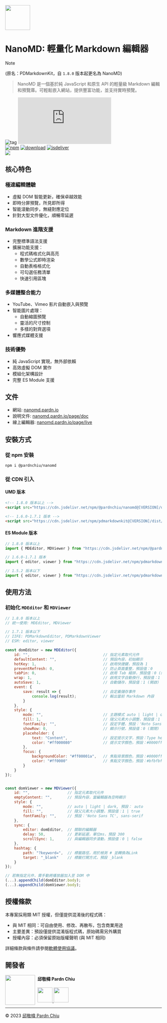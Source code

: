 <img src="https://nanomd.pardn.io/static/image/logo.png" width=80>

# NanoMD: 輕量化 Markdown 編輯器

> [!NOTE]
> (原名：PDMarkdownKit，自 `1.8.0` 版本起更名為 NanoMD)

> NanoMD 是一個基於純 JavaScript 和原生 API 的輕量級 Markdown 編輯和預覽庫。可輕鬆嵌入網站，提供豐富功能，並支持實時預覽。

![tag](https://img.shields.io/badge/tag-JavaScript%20Library-bb4444) 
![size](https://img.shields.io/github/size/pardnchiu/NanoMD/dist%2FNanoMD.js)<br>
[![npm](https://img.shields.io/npm/v/@pardnchiu/nanomd)](https://www.npmjs.com/package/@pardnchiu/nanomd)
[![download](https://img.shields.io/npm/dm/@pardnchiu/nanomd)](https://www.npmjs.com/package/@pardnchiu/nanomd)
[![jsdeliver](https://img.shields.io/jsdelivr/npm/hm/@pardnchiu/nanomd)](https://www.jsdelivr.com/package/npm/@pardnchiu/nanomd)<br>
[![](https://img.shields.io/badge/read-English%20Version-ffffff)](https://github.com/pardnchiu/NanoMD/blob/main/README.md)

## 核心特色

### 極速編輯體驗
- 虛擬 DOM 智能更新，確保卓越效能
- 即時分屏預覽，所見即所得
- 智能滾動同步，無縫對應定位
- 針對大型文件優化，順暢零延遲

### Markdown 進階支援
- 完整標準語法支援
- 擴展功能支援：
    - 程式碼格式化與高亮
    - 數學公式即時渲染
    - 自動表格格式化
    - 可勾選任務清單
    - 快速引用區塊

### 多媒體整合能力
- YouTube、Vimeo 影片自動嵌入與預覽
- 智能圖片處理：
    - 自動縮圖預覽
    - 靈活的尺寸控制
    - 多樣的對齊選項
- 響應式媒體支援

### 技術優勢
- 純 JavaScript 實現，無外部依賴
- 高效虛擬 DOM 實作
- 模組化架構設計
- 完整 ES Module 支援

## 文件

- 網站: [nanomd.pardn.io](https://nanomd.pardn.io)
- 說明文件: [nanomd.pardn.io/page/doc](https://nanomd.pardn.io/page/doc.html)
- 線上編輯器: [nanomd.pardn.io/page/live](https://nanomd.pardn.io/page/live.html)

## 安裝方式

### 從 npm 安裝
```bash
npm i @pardnchiu/nanomd
```

### 從 CDN 引入

#### UMD 版本
```html
<!-- 1.8.0 版本以上 -->
<script src="https://cdn.jsdelivr.net/npm/@pardnchiu/nanomd@[VERSION]/dist/NanoMD.js"></script>

<!-- 1.6.0-1.7.1 版本 -->
<script src="https://cdn.jsdelivr.net/npm/pdmarkdownkit@[VERSION]/dist/PDMarkdownKit.js"></script>
```

#### ES Module 版本
```javascript
// 1.8.0 版本以上
import { MDEditor, MDViewer } from "https://cdn.jsdelivr.net/npm/@pardnchiu/nanomd@[VERSION]/dist/NanoMD.esm.js";

// 1.6.0-1.7.1 版本
import { editor, viewer } from "https://cdn.jsdelivr.net/npm/pdmarkdownkit@[VERSION]/dist/PDMarkdownKit.module.js";

// 1.5.2 版本以下
import { editor, viewer } from "https://cdn.jsdelivr.net/npm/pdmarkdownkit@[VERSION]/dist/PDMarkdownKit.js";
```

## 使用方法

### 初始化 `MDEditor` 和 `MDViewer`
```Javascript
// 1.8.0 版本以上
// 統一使用: MDEditor, MDViewer

// 1.7.1 版本以下
// IIFE: PDMarkdownEditor, PDMarkdownViewer
// ESM: editor, viewer

const domEditor = new MDEditor({
    id: "",                                 // 指定元素取代元件
    defaultContent: "",                     // 預設內容，初始顯示
    hotKey: 1,                              // 啟用快捷鍵，預設為 1
    preventRefresh: 0,                      // 防止頁面重整，預設值：0
    tabPin: 0,                              // 啟用 Tab 縮排，預設值：0 (關閉)
    wrap: 1,                                // 啟用文字自動換行，預設值：1 (開啟)
    autoSave: 1,                            // 自動儲存，預設值：1 (開啟)
    event: {
        save: result => {                   // 自定義儲存事件
            console.log(result);            // 輸出當前 Markdown 內容
        }
    },
    style: {
        mode: "",                           // 主題模式 auto | light | dark，預設值： auto
        fill: 1,                            // 隨父元素大小調整，預設值：1 (開啟)
        fontFamily: "",                     // 設定字體，預設：'Noto Sans TC', sans-serif
        showRow: 0,                         // 顯示行號，預設值：0 (關閉)
        placeholder: {
            text: "Content",                // 設定提示文字，預設：Type here ...
            color: "#ff000080"              // 提示文字顏色，預設：#0000ff1a
        },
        focus: {
            backgroundColor: "#ff00001a",   // 焦點背景顏色，預設：#0000ffff
            color: "#ff0000"                // 焦點文字顏色，預設：#bfbfbf
        }
    }
});


const domViewer = new MDViewer({
    id: "",                 // 指定元素取代元件
    emptyContent: "",       // 預設內容，當編輯器為空時顯示
    style: {
        mode: "",           // auto | light | dark, 預設： auto
        fill: "",           // 隨父元素大小調整，預設值：1 | true
        fontFamily: "",     // 預設：'Noto Sans TC', sans-serif
    },
    sync: {
        editor: domEditor,  // 關聯的編輯器
        delay: 50,          // 更新延遲，單位ms，預設 300
        scrollSync: 1,      // 與編輯器同步滾動，預設值：0 | false
    },
    hashtag: {
        path: "?keyword=",  // 標籤路徑，用於檢測 # 並轉換為Link
        target: "_blank"    // 標籤打開方式，預設 _blank
    }
});

// 若無指定元件，需手動將播放器加入至 DOM 中
(...).appendChild(domEditor.body);
(...).appendChild(domViewer.body);
```

## 授權條款

本專案採用類 MIT 授權，但僅提供混淆後的程式碼：
- 與 MIT 相同：可自由使用、修改、再散布，包含商業用途
- 主要差異：預設僅提供混淆版程式碼，原始碼需另外購買
- 授權內容：必須保留原始版權聲明 (與 MIT 相同)

詳細條款與條件請參閱[軟體使用協議](https://github.com/pardnchiu/NanoMD/blob/main/LICENSE)。

## 開發者

<img src="https://avatars.githubusercontent.com/u/25631760" align="left" width="96" height="96" style="margin-right: 0.5rem;">

<h4 style="padding-top: 0">邱敬幃 Pardn Chiu</h4>

<a href="mailto:dev@pardn.io" target="_blank">
    <img src="https://pardn.io/image/email.svg" width="48" height="48">
</a> <a href="https://linkedin.com/in/pardnchiu" target="_blank">
    <img src="https://pardn.io/image/linkedin.svg" width="48" height="48">
</a>

***

©️ 2023 [邱敬幃 Pardn Chiu](https://pardn.io)

